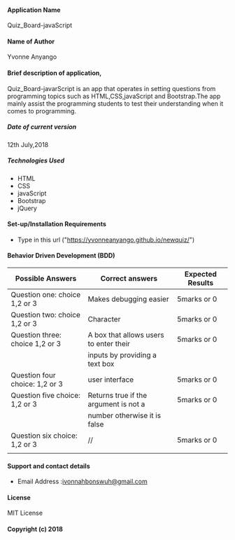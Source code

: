 #### Application Name
Quiz_Board-javaScript

#### Name of Author
Yvonne Anyango

#### Brief description of application,
 Quiz_Board-javarScript is an app that operates in setting questions from programming topics
 such as HTML,CSS,javaScript and Bootstrap.The app mainly assist the programming students to
 test their understanding when it comes to programming.

##### Date of current version
12th July,2018

##### Technologies Used
*  HTML
*  CSS
*  javaScript
*  Bootstrap
*  jQuery

#### Set-up/Installation Requirements
*  Type in this url ("https://yvonneanyango.github.io/newquiz/")  

#### Behavior Driven Development (BDD)
Possible Answers                 |   Correct answers                         |   Expected Results  |
-----------------------------    |-----------------------------------------  |---------------------|
Question one: choice 1,2 or 3    |  Makes debugging easier                   |      5marks or 0    |
Question two: choice 1,2 or 3    |  Character                                |      5marks or 0    |
Question three: choice 1,2 or 3  |  A box that allows users to enter their   |      5marks or 0    |
                                 |  inputs by providing a text box           |                     |
Question four choice: 1,2 or 3   |  user interface                           |      5marks or 0    |
Question five choice: 1,2 or 3   |  Returns true if the argument is not a    |      5marks or 0    |
                                 |  number otherwise it is false             |                     |
Question six choice: 1,2 or 3    |  //                                       |      5marks or 0    |
                                 |                                           |                     |

#### Support and contact details
*  Email Address :ivonnahbonswuh@gmail.com

#### License
MIT License
#### Copyright (c) 2018
